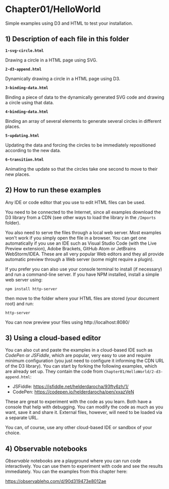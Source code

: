 # Chapter01/HelloWorld

Simple examples using D3 and HTML to test your installation.

## 1) Description of each file in this folder

__`1-svg-circle.html`__

Drawing a circle in a HTML page using SVG.

__`2-d3-append.html`__
    
Dynamically drawing a circle in a HTML page using D3.

__`3-binding-data.html`__
    
Binding a piece of data to the dynamically generated SVG code and drawing a circle using that data.

__`4-binding-data.html`__
    
Binding an array of several elements to generate several circles in different places.

__`5-updating.html`__
    
Updating the data and forcing the circles to be immediately repositioned according to the new data.

__`6-transition.html`__
    
Animating the update so that the circles take one second to move to their new places.
    

## 2) How to run these examples

Any IDE or code editor that you use to edit HTML files can be used.

You need to be connected to the Internet, since all examples download the D3 library from a CDN (see other ways to
load the library in the `/Imports` folder).

You also need to serve the files through a local web server. Most examples won't work if you simply open the file in a
browser. You can get one automatically if you use an IDE such as Visual Studio Code (with the Live Preview extension),
Adobe Brackets, GitHub Atom or JetBrains WebStorm/IDEA. These are all very popular Web editors and they all provide
automatic preview through a Web server (some might require a plugin).

If you prefer you can also use your console terminal to install (if necessary) and run a command-line server. If you
have NPM installed, install a simple web server using:

   ```npm install http-server```

then move to the folder where your HTML files are stored (your document root) and run:

   ```http-server```

You can now preview your files using http://localhost:8080/


## 3) Using a cloud-based editor

You can also cut and paste the examples in a cloud-based IDE such as _CodePen_ or _JSFiddle_, which are popular, very
easy to use and require minimum configuration (you just need to configure it informing the CDN URL of the D3 library).
You can start by forking the following examples, which are already set up. They contain the code from
`Chapter01/HelloWorld/2-d3-append.html`:

- JSFiddle: https://jsfiddle.net/helderdarocha/93fty6zh/1/
- CodePen:  https://codepen.io/helderdarocha/pen/xxazVeN

These are great to experiment with the code as you learn. Both have a console that help with debugging. You can
modify the code as much as you want, save it and share it. External files, however, will need to be loaded via a
separate URL.

You can, of course, use any other cloud-based IDE or sandbox of your choice.

## 4) Observable notebooks

_Observable_ notebooks are a playground where you can run code interactively. You can use them to experiment with code
and see the results immediately. You can the examples from this chapter here:

https://observablehq.com/d/90d319473e8012ae




